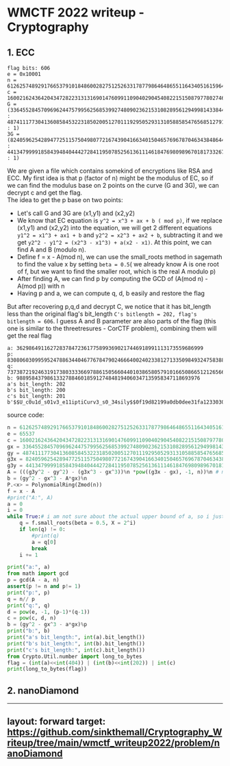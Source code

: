 # WMCTF 2022 writeup - Cryptography
## 1. ECC
```
flag bits: 606
e = 0x10001
n = 61262574892917665379101848600282751252633178779864648655116434051615964747592676204833262666589440081296571836666022795166255640192795587508845265816642144669301520989571990670507103278098950563219296310830719975959589061794360407053224254135937766317251283933110936269282950512402428088733821277056712795259
c = 16002162436420434728223131316901476099110904029045408221515087977802746863468505266500673611412375885221860212238712311981079623398373906773247773552766200431323537510699147642358473715224124662007742017000810447999989426207919068340364725395075614636875116086496704959130761547095168937180751237132642548997
G = (3364552845709696244757995625685399274809023621531082895612949981433844727622567352338990765970534554565693355095508508160162961299445890209860508127449468 : 4874111773041360858453223185020051270111929505293131058858547656851279111764112235653823943997681930204977283843433850957234770591933663960666437259499093 : 1)
3G = (8240596254289477251157504980772167439041663401504657696787046343848644902166655624353107697436635678388969190302189718026343959470011854412337179727187240 : 4413479999185843948404442728411950785256136111461847698098967018173326770728464491960875264034301169184074110521039566669441716138955932362724194843596479 : 1)
```
We are given a file which contains somekind of encryptions like RSA and ECC.
My first idea is that p (factor of n) might be the modulus of EC, so if we can find the modulus base on 2 points on the curve (G and 3G), we can decrypt c and get the flag.  
The idea to get the p base on two points:
-   Let's call G and 3G are (x1,y1) and (x2,y2)
-   We know that EC equation is ``` y^2 = x^3 + ax + b ( mod p) ```, if we replace (x1,y1) and (x2,y2) into the equation, we will get 2 different equations ``` y1^2 = x1^3 + ax1 + b ``` and ``` y2^2 = x2^3 + ax2 + b ```, subtracting it and we get 
``` y2^2 - y1^2 = (x2^3 - x1^3) + a(x2 - x1) ```. At this point, we can find A and B (modulo n).
-   Define f = x - A(mod n), we can use the small_roots method in sagemath to find the value x by setting ``` beta = 0.5 ```( we already know A is one root of f, but we want to find the smaller root, which is the real A modulo p)
-   After finding A, we can find p by computing the GCD of (A(mod n) - A(mod p)) with n
-   Having p and a, we can compute q, d, b easily and restore the flag

But after recovering p,q,d and decrypt C, we notice that it has bit_length less than the original flag's bit_length ``` C's bitlength = 202, flag's bitlength = 606 ```. I guess A and B parameter are also parts of the flag (this one is similar to the threetresures - CorCTF problem), combining them will get the real flag
```
a: 3629864911627283784723617758993690217446918991113173559686999
p: 8308060309959524788634404677678479024666400240233812713350984932475838872076486898595574202532027412806488106365658717017155800093596205985127436125626827
q: 7373872192463191738033336697886150566044010386580579101665086651212656675570461681793837375772679015765588192207913025640568056955479671819537473774809617
b: 988958437986133278846018591274848194060347135958347118693976
a's bit_length: 202
b's bit_length: 200
c's bit_length: 201
b'$$U_c0u1d_s01v3_e11iptiCurv3_s0_34sily$$0f19d82199a0db0dee31fa12330307ea90aa'
```
source code:
```python 
n = 61262574892917665379101848600282751252633178779864648655116434051615964747592676204833262666589440081296571836666022795166255640192795587508845265816642144669301520989571990670507103278098950563219296310830719975959589061794360407053224254135937766317251283933110936269282950512402428088733821277056712795259
e = 65537
c = 16002162436420434728223131316901476099110904029045408221515087977802746863468505266500673611412375885221860212238712311981079623398373906773247773552766200431323537510699147642358473715224124662007742017000810447999989426207919068340364725395075614636875116086496704959130761547095168937180751237132642548997
gx = 3364552845709696244757995625685399274809023621531082895612949981433844727622567352338990765970534554565693355095508508160162961299445890209860508127449468
gy = 4874111773041360858453223185020051270111929505293131058858547656851279111764112235653823943997681930204977283843433850957234770591933663960666437259499093
g3x = 8240596254289477251157504980772167439041663401504657696787046343848644902166655624353107697436635678388969190302189718026343959470011854412337179727187240
g3y = 4413479999185843948404442728411950785256136111461847698098967018173326770728464491960875264034301169184074110521039566669441716138955932362724194843596479
A = (((g3y^2 - gy^2) - (g3x^3 - gx^3))%n *pow((g3x - gx), -1, n))%n # modulo n
b = (gy^2 - gx^3 - A*gx)%n
P.<x> = PolynomialRing(Zmod(n))
f = x - A
#print("A:", A)
a = 0
i = 0
while True:# i am not sure about the actual upper bound of a, so i just bruteforce it
    q = f.small_roots(beta = 0.5, X = 2^i)
    if len(q) != 0:
        #print(q)
        a = q[0]
        break
    i += 1

print("a:", a)
from math import gcd 
p = gcd(A - a, n)
assert(p != n and p!= 1)
print("p:", p)
q = n// p 
print("q:", q)
d = pow(e, -1, (p-1)*(q-1))
c = pow(c, d, n)
b = (gy^2 - gx^3 - a*gx)%p 
print("b:", b)
print("a's bit_length:", int(a).bit_length())
print("b's bit_length:", int(b).bit_length())
print("c's bit_length:", int(c).bit_length())
from Crypto.Util.number import long_to_bytes
flag = (int(a)<<int(404)) | (int(b)<<int(202)) | int(c) 
print(long_to_bytes(flag))
```
## 2. nanoDiamond
---
layout: forward
target: https://github.com/sinkthemall/Cryptography_Writeup/tree/main/wmctf_writeup2022/problem/nanoDiamond
---